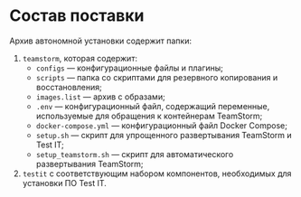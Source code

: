 # Состав поставки

Архив автономной установки содержит папки:

1. `teamstorm`, которая содержит:
   * `configs` — конфигурационные файлы и плагины;
   * `scripts` — папка со  скриптами для резервного копирования и восстановления;
   * `images.list` — архив с образами;
   * `.env` — конфигурационный файл, содержащий переменные, используемые для обращения к контейнерам TeamStorm;
   * `docker-compose.yml` — конфигурационный файл Docker Compose;
   * `setup.sh` — скрипт для упрощенного развертывания TeamStorm и Test IT;
   * `setup_teamstorm.sh` — скрипт для автоматического развертывания TeamStorm;
2. `testit` с соответствующим набором компонентов, необходимых для установки ПО Test IT.
